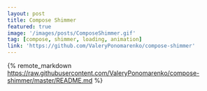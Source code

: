 ```yaml
---
layout: post
title: Compose Shimmer
featured: true
image: '/images/posts/ComposeShimmer.gif'
tag: [compose, shimmer, loading, animation]
link: 'https://github.com/ValeryPonomarenko/compose-shimmer'
---
```


{% remote_markdown https://raw.githubusercontent.com/ValeryPonomarenko/compose-shimmer/master/README.md %}